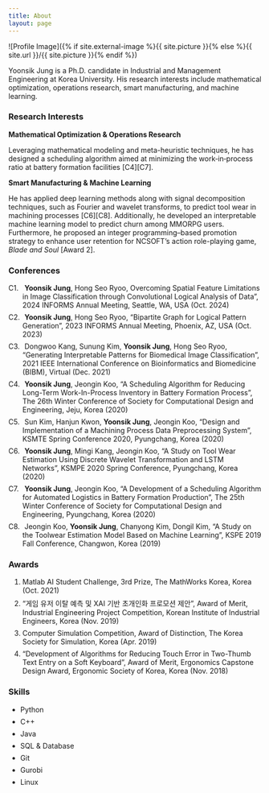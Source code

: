 ```yaml
---
title: About
layout: page
---
```

![Profile Image]({% if site.external-image %}{{ site.picture }}{% else %}{{ site.url }}/{{ site.picture }}{% endif %})

<p>
  Yoonsik Jung is a Ph.D. candidate in Industrial and Management Engineering at Korea University. His research interests include mathematical optimization, operations research, smart manufacturing, and machine learning.
</p>

<h3>Research Interests</h3>
<b>Mathematical Optimization &amp; Operations Research</b>
<p>
  Leveraging mathematical modeling and meta-heuristic techniques, he has designed a scheduling algorithm aimed at minimizing the work‐in‐process ratio at battery formation facilities [C4][C7].
</p>

<b>Smart Manufacturing &amp; Machine Learning</b>
<p>
  He has applied deep learning methods along with signal decomposition techniques, such as Fourier and wavelet transforms, to predict tool wear in machining processes [C6][C8]. Additionally, he developed an interpretable machine learning model to predict churn among MMORPG users. Furthermore, he proposed an integer programming–based promotion strategy to enhance user retention for NCSOFT’s action role-playing game, <i>Blade and Soul</i> [Award 2].
</p>

<style>
  ol {
    counter-reset: item;
    margin-left: 0;
    padding-left: 0;
  }
  ol li {
    margin-bottom: 0.5em;
    margin-left: 2em;
  }
  ul li {
    margin-bottom: 0.5em;
  }
  ol.conference li {
    display: block;
    margin-bottom: 0.5em;
    margin-left: 2em;
  }
  ol.conference li::before {
    display: inline-block;
    content: "C" counter(item) ".";
    counter-increment: item;
    width: 2em;
    margin-left: -2em;
  }
</style>

<h3>Conferences</h3>
<ol class="conference">
	<li>
    <b>Yoonsik Jung</b>, Hong Seo Ryoo, Overcoming Spatial Feature Limitations in Image Classification through Convolutional Logical Analysis of Data”, 2024 INFORMS Annual Meeting, Seattle, WA, USA (Oct. 2024)
  </li>
  <li>
    <b>Yoonsik Jung</b>, Hong Seo Ryoo, “Bipartite Graph for Logical Pattern Generation”, 2023 INFORMS Annual Meeting, Phoenix, AZ, USA (Oct. 2023)
  </li>
  <li>
    Dongwoo Kang, Sunung Kim, <b>Yoonsik Jung</b>, Hong Seo Ryoo, “Generating Interpretable Patterns for Biomedical Image Classification”, 2021 IEEE International Conference on Bioinformatics and Biomedicine (BIBM), Virtual (Dec. 2021)
  </li>
  <li>
    <b>Yoonsik Jung</b>, Jeongin Koo, “A Scheduling Algorithm for Reducing Long-Term Work-In-Process Inventory in Battery Formation Process”, The 26th Winter Conference of Society for Computational Design and Engineering, Jeju, Korea (2020)
  </li>
  <li>
    Sun Kim, Hanjun Kwon, <b>Yoonsik Jung</b>, Jeongin Koo, “Design and Implementation of a Machining Process Data Preprocessing System”, KSMTE Spring Conference 2020, Pyungchang, Korea (2020)
  </li>
  <li>
    <b>Yoonsik Jung</b>, Mingi Kang, Jeongin Koo, “A Study on Tool Wear Estimation Using Discrete Wavelet Transformation and LSTM Networks”, KSMPE 2020 Spring Conference, Pyungchang, Korea (2020)
  </li>
  <li>
    <b>Yoonsik Jung</b>, Jeongin Koo, “A Development of a Scheduling Algorithm for Automated Logistics in Battery Formation Production”, The 25th Winter Conference of Society for Computational Design and Engineering, Pyungchang, Korea (2020)
  </li>
  <li>
    Jeongin Koo, <b>Yoonsik Jung</b>, Chanyong Kim, Dongil Kim, “A Study on the Toolwear Estimation Model Based on Machine Learning”, KSPE 2019 Fall Conference, Changwon, Korea (2019)
  </li>
</ol>

<h3>Awards</h3>
<ol>
  <li>
    Matlab AI Student Challenge, 3rd Prize, The MathWorks Korea, Korea (Oct. 2021)
  </li>
  <li>
    “게임 유저 이탈 예측 및 XAI 기반 초개인화 프로모션 제안”, Award of Merit, Industrial Engineering Project Competition, Korean Institute of Industrial Engineers, Korea (Nov. 2019)
  </li>
  <li>
    Computer Simulation Competition, Award of Distinction, The Korea Society for Simulation, Korea (Apr. 2019)
  </li>
  <li>
    “Development of Algorithms for Reducing Touch Error in Two-Thumb Text Entry on a Soft Keyboard”, Award of Merit, Ergonomics Capstone Design Award, Ergonomic Society of Korea, Korea (Nov. 2018)
  </li>
</ol>

<h3>Skills</h3>
<ul class="skill-list">
  <li>Python</li>
  <li>C++</li>
  <li>Java</li>
  <li>SQL &amp; Database</li>
  <li>Git</li>
  <li>Gurobi</li>
  <li>Linux</li>
</ul>


<!-- bundle exec jekyll serve -->

<!-- <h2>Projects</h2>

<ul>
	<li><a href="https://github.com/">Lorem Lorem</a></li>
	<li><a href="https://github.com/">Ipsum Dolor</a></li>
	<li><a href="https://github.com/">Dolor Lorem</a></li>
</ul> -->
